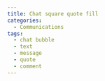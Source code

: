 ```yaml
---
title: Chat square quote fill
categories:
  - Communications
tags:
  - chat bubble
  - text
  - message
  - quote
  - comment
---
```

